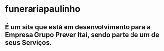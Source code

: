 # funerariapaulinho

## É um site que está em desenvolvimento para a Empresa Grupo Prever Itaí, sendo parte de um de seus Serviços.
